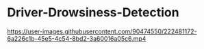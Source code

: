 # Driver-Drowsiness-Detection
https://user-images.githubusercontent.com/90474550/222481172-6a226c1b-45e5-4c54-8bd2-3a60016a05c6.mp4
